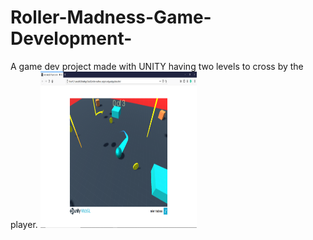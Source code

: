 # Roller-Madness-Game-Development-
A game dev project made with UNITY having two levels to cross by the player.
<img src="https://github.com/MansiRaj/Roller-Madness-Game-Development-/blob/main/screenshot1.png" width="250" height="250">
